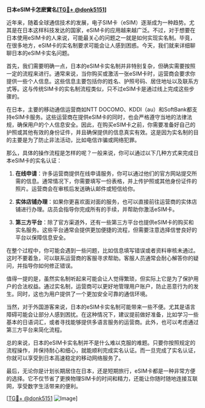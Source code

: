 **日本eSIM卡怎麽實名[[TG💪+ @donk5151](https://t.me/s/donk5151)]**

近年来，随着全球通信技术的发展，电子SIM卡（eSIM）逐渐成为一种趋势。尤其是在日本这样科技发达的国家，eSIM卡的应用越来越广泛。不过，对于想要在日本使用eSIM卡的人来说，可能最关心的问题之一就是如何实现实名制。毕竟，在很多地方，eSIM卡的实名制要求可能会让人感到困惑。今天，我们就来详细聊聊日本的eSIM卡实名问题。

首先，我们需要明确一点，日本的eSIM卡实名制并非特别复杂，但确实需要按照一定的流程来进行。通常来说，当你购买或激活一张eSIM卡时，运营商会要求你提供一些个人信息。这些信息主要包括你的姓名、护照号码、居住地址以及联系方式等。这与传统SIM卡的实名制流程类似，只不过eSIM卡是通过线上完成这些步骤的。

在日本，主要的移动通信运营商如NTT DOCOMO、KDDI（au）和SoftBank都支持eSIM卡服务。这些运营商在提供eSIM卡的同时，也会严格遵守当地的法律法规，确保用户的个人信息安全。因此，在购买eSIM卡之前，你需要准备好自己的护照或其他有效的身份证件，并且确保提供的信息真实有效。这是因为实名制的目的主要是为了防止非法活动，比如电信诈骗或网络犯罪。

那么，具体的操作流程是怎样的呢？一般来说，你可以通过以下几种方式来完成日本eSIM卡的实名认证：

1. **在线申请**：许多运营商提供在线申请服务，你可以通过他们的官方网站提交所需的信息。通常情况下，你需要填写一份表格，并上传护照或其他身份证件的照片。运营商会在审核后发送确认邮件或短信给你。

2. **实体店铺办理**：如果你更喜欢面对面的服务，也可以直接前往运营商的实体店铺进行办理。店员会指导你完成所有的手续，并帮助你激活eSIM卡。

3. **第三方平台**：除了官方渠道外，还有一些第三方平台也提供eSIM卡的购买和实名服务。这些平台通常会提供更加便捷的流程，但需要注意选择信誉良好的平台以保障信息安全。

在整个过程中，你可能会遇到一些问题，比如信息填写错误或者资料审核未通过。这时不要着急，可以联系运营商的客服寻求帮助。客服人员通常会耐心解答你的疑问，并指导你如何修正错误。

值得一提的是，虽然实名制听起来可能会让人觉得繁琐，但实际上它是为了保护用户的合法权益。通过实名制，运营商可以更好地管理用户账户，防止恶意行为的发生。同时，这也为用户提供了一个更加安全可靠的通信环境。

当然，对于外国游客来说，日本的eSIM卡实名制可能带来一些不便。尤其是语言障碍可能会让部分人感到困扰。在这种情况下，建议提前做好准备，比如学习一些基本的日语词汇，或者寻找能够提供多语言服务的运营商。此外，也可以考虑通过第三方平台来简化流程。

总的来说，日本的eSIM卡实名制并不是什么难以克服的难题。只要你按照规定的流程操作，并保持耐心和细心，就能顺利完成实名认证。而一旦完成了实名认证，你就可以享受到日本高速稳定的移动网络服务了。

最后，无论你是计划长期居住在日本，还是短期旅行，eSIM卡都是一种非常方便的选择。它不仅节省了更换物理SIM卡的时间和精力，还能让你随时随地连接互联网，享受数字生活带来的便利。

[[TG💪+ @donk5151](https://t.me/s/donk5151) ![Image](https://i.postimg.cc/rwNCRYN7/Snipaste-2025-04-30-17-27-05.png)]